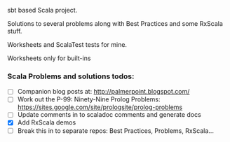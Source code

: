 sbt based Scala project.

Solutions to several problems along with Best Practices and some RxScala stuff. 

Worksheets and ScalaTest tests for mine. 

Worksheets only for built-ins  


### Scala Problems and solutions todos: 

- [ ] Companion blog posts at: http://palmerpoint.blogspot.com/
- [ ] Work out the P-99: Ninety-Nine Prolog Problems: https://sites.google.com/site/prologsite/prolog-problems
- [ ] Update comments in to scaladoc comments and generate docs
- [x] Add RxScala demos
- [ ] Break this in to separate repos: Best Practices, Problems, RxScala...
